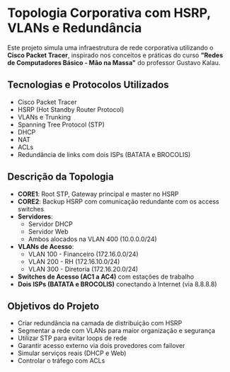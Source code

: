 # Topologia Corporativa com HSRP, VLANs e Redundância

Este projeto simula uma infraestrutura de rede corporativa utilizando o **Cisco Packet Tracer**, inspirado nos conceitos e práticas do curso **"Redes de Computadores Básico - Mão na Massa"** do professor Gustavo Kalau.

## Tecnologias e Protocolos Utilizados

- Cisco Packet Tracer
- HSRP (Hot Standby Router Protocol)
- VLANs e Trunking
- Spanning Tree Protocol (STP)
- DHCP
- NAT
- ACLs
- Redundância de links com dois ISPs (BATATA e BROCOLIS)

## Descrição da Topologia

- **CORE1**: Root STP, Gateway principal e master no HSRP
- **CORE2**: Backup HSRP com comunicação redundante com os access switches
- **Servidores**:
  - Servidor DHCP
  - Servidor Web
  - Ambos alocados na VLAN 400 (10.0.0.0/24)
- **VLANs de Acesso**:
  - VLAN 100 - Financeiro (172.16.0.0/24)
  - VLAN 200 - RH (172.16.10.0/24)
  - VLAN 300 - Diretoria (172.16.20.0/24)
- **Switches de Acesso (AC1 a AC4)** com estações de trabalho
- **Dois ISPs (BATATA e BROCOLIS)** conectando à Internet (via 8.8.8.8)

## Objetivos do Projeto

- Criar redundância na camada de distribuição com HSRP
- Segmentar a rede com VLANs para maior organização e segurança
- Utilizar STP para evitar loops de rede
- Garantir acesso externo via dois provedores com failover
- Simular serviços reais (DHCP e Web)
- Controlar o tráfego com ACLs
